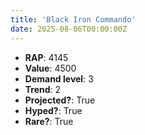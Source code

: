 ```yaml
---
title: 'Black Iron Commando'
date: 2025-08-06T00:00:00Z
---
```

- **RAP**: 4145
- **Value**: 4500
- **Demand level**: 3
- **Trend**: 2
- **Projected?**: True
- **Hyped?**: True
- **Rare?**: True

